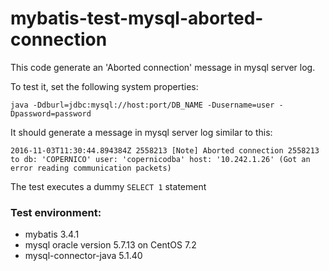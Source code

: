 # mybatis-test-mysql-aborted-connection
This code generate an 'Aborted connection' message in mysql server log.

To test it, set the following system properties:

```
java -Ddburl=jdbc:mysql://host:port/DB_NAME -Dusername=user -Dpassword=password 
```

It should generate a message in mysql server log similar to this:

```
2016-11-03T11:30:44.894384Z 2558213 [Note] Aborted connection 2558213 to db: 'COPERNICO' user: 'copernicodba' host: '10.242.1.26' (Got an error reading communication packets)
```

The test executes a dummy `SELECT 1` statement

### Test environment:  
- mybatis 3.4.1
- mysql oracle version 5.7.13 on CentOS 7.2
- mysql-connector-java 5.1.40
